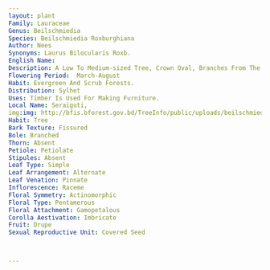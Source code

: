 ```yaml
---
layout: plant
Family: Lauraceae
Genus: Beilschmiedia
Species: Beilschmiedia Roxburghiana
Author: Nees
Synonyms: Laurus Bilocularis Roxb.
English Name: 
Description: A Low To Medium-sized Tree, Crown Oval, Branches From The Base, Bark Grey. Leaves 10-25 Ã— 4-10 Cm, Alternate, Oblong, Elliptic-lanceolate Or Elliptic-oblong, Abruptly Acuminate Or Acute, Base Narrowed, Cuneate, Glabrous, Coriaceous, Glaucous Beneath, Shining Green Above, Lateral Veins 9-12 On Either Half, With Prominently Reticulating Raised Veins Between, Petioles 1.2-3.0 Cm Long. Inflorescence Peduncled Panicles Or Racemes, 3-6 Cm Long, Few-flowered, Axillary Or From Axils Of The Fallen Leaves Or Lateral From The Axils Of The Caducous Scales. Flowers Small, 0.5-0.6 Cm Across, Yellowish-green, Bracts Deciduous, Small, Broad, Silky. Perianth Deeply Divided, Lobes Oblong-acute, Pubescent On Both Surfaces. Filaments Hairy. Ovary Glabrous. Fruits Baccate, Obovoid-oblong, 2-3 Cm Long, Dark Purple When Ripe.
Flowering Period:  March-August
Habit: Evergreen And Scrub Forests.
Distribution: Sylhet
Uses: Timber Is Used For Making Furniture.
Local Name: Seraiguti, 
img:img: http://bfis.bforest.gov.bd/TreeInfo/public/uploads/beilschmiedia_roxburghiana.jpg
Habit: Tree
Bark Texture: Fissured
Bole: Branched
Thorn: Absent
Petiole: Petiolate
Stipules: Absent
Leaf Type: Simple
Leaf Arrangement: Alternate
Leaf Venation: Pinnate
Inflorescence: Raceme
Floral Symmetry: Actinomorphic
Floral Type: Pentamerous
Floral Attachment: Gamopetalous
Corolla Aestivation: Imbricate
Fruit: Drupe
Sexual Reproductive Unit: Covered Seed



---
```


